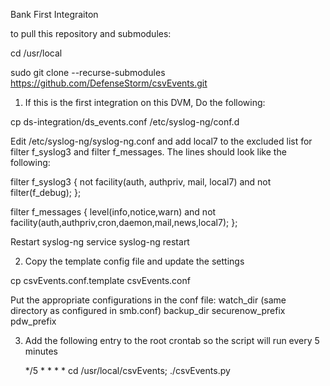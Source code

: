 Bank First Integraiton

to pull this repository and submodules:

cd /usr/local

sudo git clone --recurse-submodules https://github.com/DefenseStorm/csvEvents.git

1. If this is the first integration on this DVM, Do the following:

  cp ds-integration/ds_events.conf /etc/syslog-ng/conf.d

  Edit /etc/syslog-ng/syslog-ng.conf and add local7 to the excluded list for filter f_syslog3 and filter f_messages. The lines should look like the following:

filter f_syslog3 { not facility(auth, authpriv, mail, local7) and not filter(f_debug); };

filter f_messages { level(info,notice,warn) and not facility(auth,authpriv,cron,daemon,mail,news,local7); };


  Restart syslog-ng
    service syslog-ng restart

2. Copy the template config file and update the settings

  cp csvEvents.conf.template csvEvents.conf

  Put the appropriate configurations in the conf file:
	watch_dir (same directory as configured in smb.conf)
	backup_dir
	securenow_prefix
	pdw_prefix


3. Add the following entry to the root crontab so the script will run every 5 minutes

   */5 * * * * cd /usr/local/csvEvents; ./csvEvents.py
